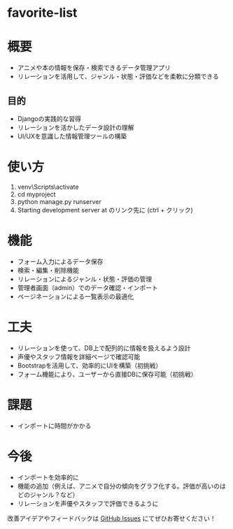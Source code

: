# favorite-list

# 概要
- アニメや本の情報を保存・検索できるデータ管理アプリ  
- リレーションを活用して、ジャンル・状態・評価などを柔軟に分類できる

## 目的
- Djangoの実践的な習得
- リレーションを活かしたデータ設計の理解
- UI/UXを意識した情報管理ツールの構築

# 使い方
1. venv\Scripts\activate
2. cd myproject
3. python manage.py runserver
4. Starting development server at のリンク先に (ctrl + クリック)

# 機能
- フォーム入力によるデータ保存
- 検索・編集・削除機能
- リレーションによるジャンル・状態・評価の管理
- 管理者画面（admin）でのデータ確認・インポート
- ページネーションによる一覧表示の最適化


# 工夫

- リレーションを使って、DB上で配列的に情報を扱えるよう設計  
- 声優やスタッフ情報を詳細ページで確認可能  
- Bootstrapを活用して、効率的にUIを構築（初挑戦）  
- フォーム機能により、ユーザーから直接DBに保存可能（初挑戦）


# 課題
- インポートに時間がかかる

# 今後
- インポートを効率的に
- 機能の追加（例えば、アニメで自分の傾向をグラフ化する。評価が高いのはどのジャンル？など）
- リレーションを声優やスタッフで評価できるように

改善アイデアやフィードバックは [GitHub Issues](https://github.com/86-an/favorite-list/issues) にてぜひお寄せください！
